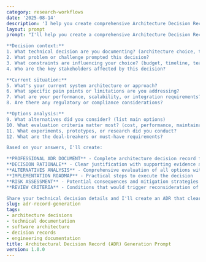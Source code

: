```yaml
---
category: research-workflows
date: '2025-08-14'
description: 'I help you create comprehensive Architecture Decision Records (ADRs) that capture critical technical decisions, alternatives considered, and long-term consequences. Perfect for software architects and engineering teams.'
layout: prompt
prompt: "I'll help you create a comprehensive Architecture Decision Record (ADR) for your technical decision. Let me gather the details:

**Decision context:**
1. What technical decision are you documenting? (architecture choice, technology selection, design pattern)
2. What problem or challenge prompted this decision?
3. What constraints are influencing your choice? (budget, timeline, team skills, compliance)
4. Who are the key stakeholders affected by this decision?

**Current situation:**
5. What's your current system architecture or approach?
6. What specific pain points or limitations are you addressing?
7. What are your performance, scalability, or integration requirements?
8. Are there any regulatory or compliance considerations?

**Options analysis:**
9. What alternatives did you consider? (list main options)
10. What evaluation criteria matter most? (cost, performance, maintainability, team expertise)
11. What experiments, prototypes, or research did you conduct?
12. What are the deal-breakers or must-have requirements?

Based on your answers, I'll create:

**PROFESSIONAL ADR DOCUMENT** - Complete architecture decision record following industry standards
**DECISION RATIONALE** - Clear justification with supporting evidence and trade-off analysis
**ALTERNATIVES ANALYSIS** - Comprehensive evaluation of all options with pros/cons
**IMPLEMENTATION ROADMAP** - Practical steps to execute the decision
**RISK ASSESSMENT** - Potential consequences and mitigation strategies
**REVIEW CRITERIA** - Conditions that would trigger reconsideration of this decision

Share your technical decision details and I'll create an ADR that clearly communicates your reasoning to stakeholders!"
slug: adr-record-generation
tags:
- architecture decisions
- technical documentation
- software architecture
- decision records
- engineering documentation
title: Architectural Decision Record (ADR) Generation Prompt
version: 1.0.0
---
```

